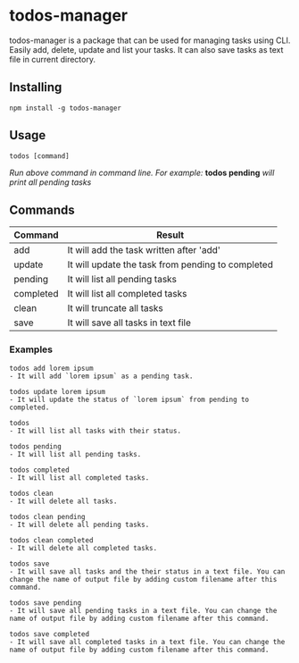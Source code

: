 # todos-manager

todos-manager is a package that can be used for managing tasks using CLI. Easily add, delete, update and list your tasks. It can also save tasks as text file in current directory.

## Installing
```
npm install -g todos-manager
```

## Usage
```
todos [command]
```
_Run above command in command line. For example:_
__todos pending__ _will print all pending tasks_

## Commands
Command | Result
--- | ---
add | It will add the task written after 'add'
update | It will update the task from pending to completed
pending | It will list all pending tasks
completed | It will list all completed tasks
clean | It will truncate all tasks
save | It will save all tasks in text file

### Examples
```
todos add lorem ipsum
- It will add `lorem ipsum` as a pending task.
```

```
todos update lorem ipsum
- It will update the status of `lorem ipsum` from pending to completed.
```

```
todos
- It will list all tasks with their status.
```

```
todos pending
- It will list all pending tasks.
```

```
todos completed
- It will list all completed tasks.
```

```
todos clean
- It will delete all tasks.
```

```
todos clean pending
- It will delete all pending tasks.
```

```
todos clean completed
- It will delete all completed tasks.
```

```
todos save
- It will save all tasks and the their status in a text file. You can change the name of output file by adding custom filename after this command.
```

```
todos save pending
- It will save all pending tasks in a text file. You can change the name of output file by adding custom filename after this command.
```

```
todos save completed
- It will save all completed tasks in a text file. You can change the name of output file by adding custom filename after this command.
```
